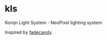 # kls
Konijn Light System - NeoPixel lighting system

Inspired by [fadecandy](https://github.com/scanlime/fadecandy).
